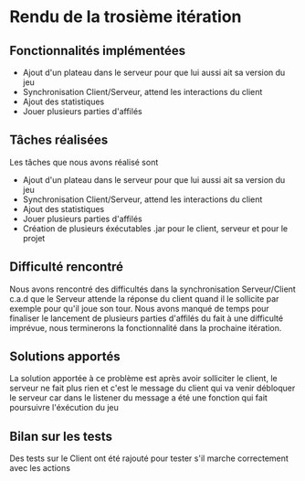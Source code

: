 # Rendu de la trosième itération
## Fonctionnalités implémentées
* Ajout d'un plateau dans le serveur pour que lui aussi ait sa version du jeu
* Synchronisation Client/Serveur, attend les interactions du client
* Ajout des statistiques
* Jouer plusieurs parties d'affilés

## Tâches réalisées
Les tâches que nous avons réalisé sont
* Ajout d'un plateau dans le serveur pour que lui aussi ait sa version du jeu
* Synchronisation Client/Serveur, attend les interactions du client
* Ajout des statistiques
* Jouer plusieurs parties d'affilés
* Création de plusieurs éxécutables .jar pour le client, serveur et pour le projet

## Difficulté rencontré
Nous avons rencontré des difficultés dans la synchronisation Serveur/Client c.a.d que le Serveur attende la réponse du client quand il le sollicite par exemple pour qu'il joue son tour.
Nous avons manqué de temps pour finaliser le lancement de plusieurs parties d'affilés du fait à une difficulté imprévue, nous terminerons la fonctionnalité dans la prochaine itération.

## Solutions apportés
La solution apportée à ce problème est après avoir solliciter le client, le serveur ne fait plus rien et c'est le message du client qui va venir débloquer le serveur car dans le listener du message a été une fonction qui fait poursuivre l'éxécution du jeu

## Bilan sur les tests
Des tests sur le Client ont été rajouté pour tester s'il marche correctement avec les actions